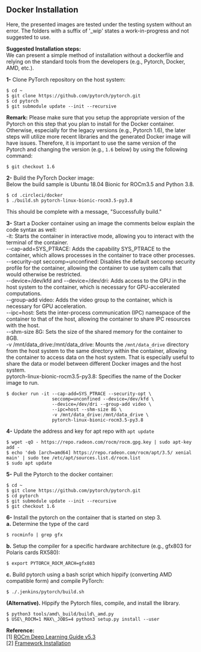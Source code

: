 ## Docker Installation
Here, the presented images are tested under the testing system without an error. The folders with a suffix of '_wip' states a work-in-progress and not suggested to use.  

**Suggested Installation steps:**  
We can present a simple method of installation without a dockerfile and relying on the standard tools from the developers (e.g., Pytorch, Docker, AMD, etc.).  

**1-** Clone PyTorch repository on the host system:  
```
$ cd ~  
$ git clone https://github.com/pytorch/pytorch.git  
$ cd pytorch  
$ git submodule update --init --recursive
```
__Remark:__ Please make sure that you setup the appropriate version of the Pytorch on this step that you plan to install for the Docker container. Otherwise, especially for the legacy versions (e.g., Pytorch 1.6), the later steps will utilize more recent libraries and the generated Docker image will have issues. Therefore, it is important to use the same version of the Pytorch and changing the version (e.g., `1.6` below) by using the following command:  
```
$ git checkout 1.6
```

**2-** Build the PyTorch Docker image:  
Below the build sample is Ubuntu 18.04 Bionic for ROCm3.5 and Python 3.8.  
```
$ cd .circleci/docker
$ ./build.sh pytorch-linux-bionic-rocm3.5-py3.8
```
This should be complete with a message, "Successfully build."  

**3-** Start a Docker container using an image the comments below explain the code syntax as well:  
-it: Starts the container in interactive mode, allowing you to interact with the terminal of the container.  
--cap-add=SYS_PTRACE: Adds the capability SYS_PTRACE to the container, which allows processes in the container to trace other processes.  
--security-opt seccomp=unconfined: Disables the default seccomp security profile for the container, allowing the container to use system calls that would otherwise be restricted.  
--device=/dev/kfd and --device=/dev/dri: Adds access to the GPU in the host system to the container, which is necessary for GPU-accelerated computations.  
--group-add video: Adds the video group to the container, which is necessary for GPU acceleration.  
--ipc=host: Sets the inter-process communication (IPC) namespace of the container to that of the host, allowing the container to share IPC resources with the host.  
--shm-size 8G: Sets the size of the shared memory for the container to 8GB.  
-v /mnt/data_drive:/mnt/data_drive: Mounts the `/mnt/data_drive` directory from the host system to the same directory within the container, allowing the container to access data on the host system. That is especially useful to share the data or model between different Docker images and the host system.  
pytorch-linux-bionic-rocm3.5-py3.8: Specifies the name of the Docker image to run.  

```
$ docker run -it --cap-add=SYS_PTRACE --security-opt \
                 seccomp=unconfined --device=/dev/kfd \
                 --device=/dev/dri --group-add video \
                 --ipc=host --shm-size 8G \
                 -v /mnt/data_drive:/mnt/data_drive \
                 pytorch-linux-bionic-rocm3.5-py3.8
```

**4-** Update the address and key for apt repo with `apt update`
```
$ wget -qO - https://repo.radeon.com/rocm/rocm.gpg.key | sudo apt-key add -
$ echo 'deb [arch=amd64] https://repo.radeon.com/rocm/apt/3.5/ xenial main' | sudo tee /etc/apt/sources.list.d/rocm.list
$ sudo apt update
```

**5-** Pull the Pytorch to the docker container:
```
$ cd ~  
$ git clone https://github.com/pytorch/pytorch.git  
$ cd pytorch  
$ git submodule update --init --recursive
$ git checkout 1.6
```

**6-** Install the pytorch on the container that is started on step 3.  
**a.** Determine the type of the card
```
$ rocminfo | grep gfx
```
**b.** Setup the compiler for a specific hardware architecture (e.g., gfx803 for Polaris cards RX580):
```
$ export PYTORCH_ROCM_ARCH=gfx803
```
**c.** Build pytorch using a bash script which hippify (converting AMD compatible form) and compile PyTorch:  
```
$ ./.jenkins/pytorch/build.sh
```

**(Alternative).** Hippify the Pytorch files, compile, and install the library.
```
$ python3 tools/amd\_build/build\_amd.py
$ USE\_ROCM=1 MAX\_JOBS=4 python3 setup.py install --user
```

**Reference:**  
[1] [ROCm Deep Learning Guide v5.3](https://hub.docker.com/r/rocm/pytorch)  
[2] [Framework Installation](https://docs.amd.com/bundle/ROCm-Deep-Learning-Guide-v5.3/page/Frameworks_Installation.html)
